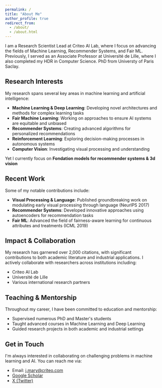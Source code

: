 ```yaml
---
permalink: /
title: "About Me"
author_profile: true
redirect_from: 
  - /about/
  - /about.html
---
```


I am a Research Scientist Lead at Criteo AI Lab, where I focus on advancing the fields of Machine Learning, Recommender Systems, and Fair ML. Previously, I served as an Associate Professor at Université de Lille, where I also completed my HDR in Computer Science. PhD from Universty of Paris Saclay.

## Research Interests

My research spans several key areas in machine learning and artificial intelligence:

* **Machine Learning & Deep Learning**: Developing novel architectures and methods for complex learning tasks
* **Fair Machine Learning**: Working on approaches to ensure AI systems are equitable and unbiased
* **Recommender Systems**: Creating advanced algorithms for personalized recommendations
* **Reinforcement Learning**: Exploring decision-making processes in autonomous systems
* **Computer Vision**: Investigating visual processing and understanding

Yet I currently focus on **Fondation models for recommender systems & 3d vision**

## Recent Work

Some of my notable contributions include:

* **Visual Processing & Language**: Published groundbreaking work on modulating early visual processing through language (NeurIPS 2017)
* **Recommender Systems**: Developed innovative approaches using autoencoders for recommendation tasks
* **Fair ML**: Advanced the field of fairness-aware learning for continuous attributes and treatments (ICML 2019)

## Impact & Collaboration

My research has garnered over 2,000 citations, with significant contributions to both academic literature and industrial applications. I actively collaborate with researchers across institutions including:

* Criteo AI Lab
* Université de Lille
* Various international research partners

## Teaching & Mentorship

Throughout my career, I have been committed to education and mentorship:

* Supervised numerous PhD and Master's students
* Taught advanced courses in Machine Learning and Deep Learning
* Guided research projects in both academic and industrial settings

## Get in Touch

I'm always interested in collaborating on challenging problems in machine learning and AI. You can reach me via:

* Email: j.mary@criteo.com
* [Google Scholar](https://scholar.google.com/citations?user=T3dQRjAAAAAJ&hl=fr)
* [X (Twitter)](https://x.com/JeremieMary)

